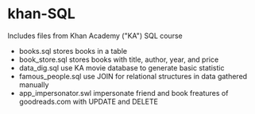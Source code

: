 # khan-SQL

Includes files from Khan Academy ("KA") SQL course

- books.sql stores books in a table
- book_store.sql stores books with title, author, year, and price
- data_dig.sql use KA movie database to generate basic statistic
- famous_people.sql use JOIN for relational structures in data gathered manually
- app_impersonator.swl impersonate friend and book freatures of goodreads.com with UPDATE and DELETE
